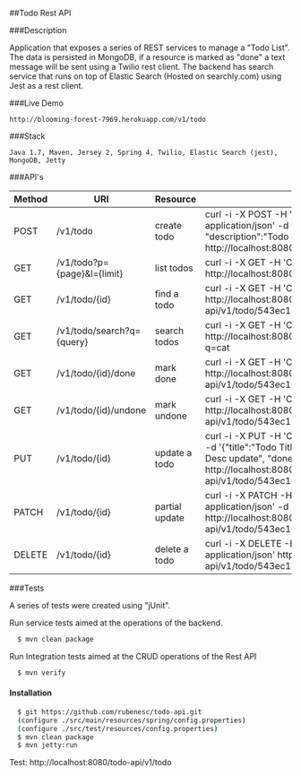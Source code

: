 
##Todo Rest API

###Description

Application that exposes a series of REST services to manage a "Todo List". The data is persisted in MongoDB, if a resource is marked as "done" a text message will be sent using a Twilio rest client. The backend has search service that runs on top of Elastic Search (Hosted on searchly.com) using Jest as a rest client.

###Live Demo

	http://blooming-forest-7969.herokuapp.com/v1/todo

###Stack

	Java 1.7, Maven, Jersey 2, Spring 4, Twilio, Elastic Search (jest), MongoDB, Jetty

###API's

Method | URI                        | Resource       | Example
------ | ---------------------------|----------------|----------
POST   | /v1/todo                   | create todo    | curl -i -X POST -H 'Content-Type: application/json' -d '{"title":"Todo Title", "description":"Todo Desc", "done": false}' http://localhost:8080/todo-api/v1/todo
GET    | /v1/todo?p={page}&l={limit}| list todos     | curl -i -X GET -H 'Content-Type: application/json' http://localhost:8080/todo-api/v1/todo?p=1
GET    | /v1/todo/{id}              | find a todo    | curl -i -X GET -H 'Content-Type: application/json' http://localhost:8080/todo-api/v1/todo/543ec1eb0364f8ca5dd372af
GET    | /v1/todo/search?q={query}  | search todos   | curl -i -X GET -H 'Content-Type: application/json' http://localhost:8080/todo-api/v1/todo/search?q=cat
GET    | /v1/todo/{id}/done         | mark done      | curl -i -X GET -H 'Content-Type: application/json' http://localhost:8080/todo-api/v1/todo/543ec1eb0364f8ca5dd372af/done
GET    | /v1/todo/{id}/undone       | mark undone    | curl -i -X GET -H 'Content-Type: application/json' http://localhost:8080/todo-api/v1/todo/543ec1eb0364f8ca5dd372af/undone
PUT    | /v1/todo/{id}              | update a todo  | curl -i -X PUT -H 'Content-Type: application/json' -d '{"title":"Todo Title update", "description":"Todo Desc update", "done": true}' http://localhost:8080/todo-api/v1/todo/543ec1eb0364f8ca5dd372af
PATCH  | /v1/todo/{id}              | partial update | curl -i -X PATCH -H 'Content-Type: application/json' -d '{"title":"Todo Title update"}' http://localhost:8080/todo-api/v1/todo/543ec1eb0364f8ca5dd372af
DELETE | /v1/todo/{id}              | delete a todo  | curl -i -X DELETE -H 'Content-Type: application/json' http://localhost:8080/todo-api/v1/todo/543ec1eb0364f8ca5dd372af


###Tests

A series of tests were created using "jUnit".

Run service tests aimed at the operations of the backend.

```bash
  $ mvn clean package
```

Run Integration tests aimed at the CRUD operations of the Rest API

```bash
  $ mvn verify
```

#### Installation
```bash
  $ git https://github.com/rubenesc/todo-api.git
  (configure ./src/main/resources/spring/config.properties)
  (configure ./src/test/resources/config.properties)
  $ mvn clean package
  $ mvn jetty:run
```

Test: http://localhost:8080/todo-api/v1/todo





